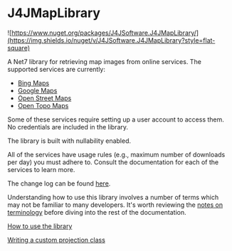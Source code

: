 # J4JMapLibrary

![https://www.nuget.org/packages/J4JSoftware.J4JMapLibrary/](https://img.shields.io/nuget/v/J4JSoftware.J4JMapLibrary?style=flat-square)

A Net7 library for retrieving map images from online services. The supported services are currently:

- [Bing Maps](https://www.bingmapsportal.com/)
- [Google Maps](https://developers.google.com/maps/documentation/maps-static/overview)
- [Open Street Maps](https://wiki.openstreetmap.org/wiki/Software_libraries)
- [Open Topo Maps](https://wiki.openstreetmap.org/wiki/OpenTopoMap)

Some of these services require setting up a user account to access them. No credentials are included in the library.

The library is built with nullability enabled.

All of the services have usage rules (e.g., maximum number of downloads per day) you must adhere to. Consult the documentation for each of the services to learn more.

The change log can be found [here](changes.md).

Understanding how to use this library involves a number of terms which may not be familiar to many developers. It's worth reviewing the [notes on terminology](terminology.md) before diving into the rest of the documentation.

[How to use the library](usage.md)

[Writing a custom projection class](custom-projection.md)
